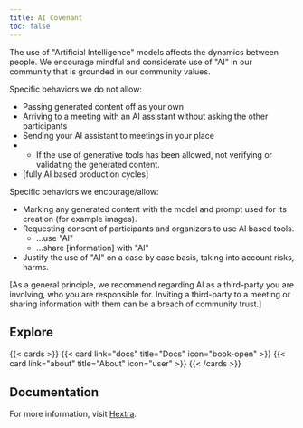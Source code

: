```yaml
---
title: AI Covenant
toc: false
---
```


The use of "Artificial Intelligence" models affects the dynamics between people. We encourage mindful and considerate use of "AI" in our community that is grounded in our community values.

Specific behaviors we do not allow:

- Passing generated content off as your own
- Arriving to a meeting with an AI assistant without asking the other participants
- Sending your AI assistant to meetings in your place
- - If the use of generative tools has been allowed, not verifying or validating the generated content.
- [fully AI based production cycles]

Specific behaviors we encourage/allow:

- Marking any generated content with the model and prompt used for its creation (for example images).
- Requesting consent of participants and organizers to use AI based tools.
  - ...use "AI"
  - ...share [information] with "AI"
- Justify the use of "AI" on a case by case basis, taking into account risks, harms.

[As a general principle, we recommend regarding AI as a third-party you are involving, who you are responsible for. Inviting a third-party to a meeting or sharing information with them can be a breach of community trust.]

## Explore

{{< cards >}}
  {{< card link="docs" title="Docs" icon="book-open" >}}
  {{< card link="about" title="About" icon="user" >}}
{{< /cards >}}

## Documentation

For more information, visit [Hextra](https://imfing.github.io/hextra).
